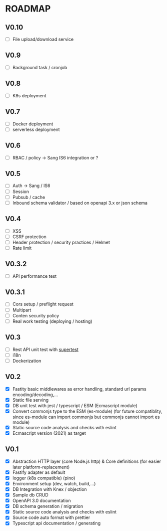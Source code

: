 # ROADMAP

## V0.10

* [ ] File upload/download service

## V0.9

* [ ] Background task / cronjob

## V0.8

* [ ] K8s deployment

## V0.7

* [ ] Docker deployment
* [ ] serverless deployment

## V0.6

* [ ] RBAC / policy -> Sang IS6 integration or ?

## V0.5

* [ ] Auth -> Sang / IS6
* [ ] Session
* [ ] Pubsub / cache
* [ ] Inbound schema validator / based on openapi 3.x or json schema

## V0.4

* [ ] XSS
* [ ] CSRF protection
* [ ] Header protection / security practices / Helmet
* [ ] Rate limit

## V0.3.2

* [ ] API performance test

## V0.3.1

* [ ] Cors setup / preflight request
* [ ] Multipart
* [ ] Conten security policy
* [ ] Real work testing (deploying / hosting)

## V0.3

* [ ] Rest API unit test with [supertest](https://github.com/visionmedia/supertest)
* [ ] i18n
* [ ] Dockerization

## V0.2

* [X] Fastity basic middlewares as error handling, standard url params encoding/decoding,...
* [X] Static file serving
* [X] DB unit test with jest / typescript / ESM (Ecmascript module)
* [X] Convert commonjs type to the ESM (es-module) (for future compatiblity, since es-module can import commonjs but commonjs cannot import es module)
* [X] Static source code analysis and checks with eslint
* [X] Ecmascript version (2021) as target

## V0.1

* [x] Abstraction HTTP layer (core Node.js http) & Core definitions (for easier later platform-replacement)
* [X] Fastify adapter as default
* [X] logger (k8s compatible) (pino)
* [X] Environment setup (dev, watch, build,...)
* [X] DB Integration with Knex / objection
* [X] Sample db CRUD
* [X] OpenAPI 3.0 documentation
* [X] DB schema generation / migration
* [X] Static source code analysis and checks with eslint
* [X] Source code auto format with prettier
* [X] Typescript api documentation / generating
